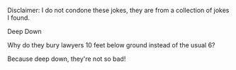 Disclaimer: I do not condone these jokes, they are from a collection of jokes I found.

Deep Down

Why do they bury lawyers 10 feet below ground instead of the usual 6?

Because deep down, they're not so bad!

